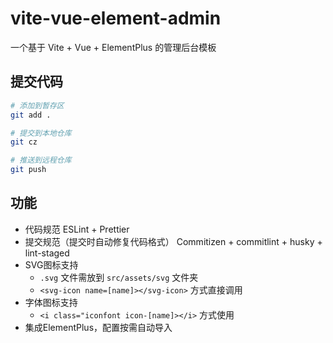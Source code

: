 # vite-vue-element-admin
一个基于 Vite + Vue + ElementPlus 的管理后台模板

## 提交代码
```bash
# 添加到暂存区
git add .

# 提交到本地仓库
git cz

# 推送到远程仓库
git push
```

## 功能
- 代码规范 ESLint + Prettier
- 提交规范（提交时自动修复代码格式） Commitizen + commitlint + husky + lint-staged
- SVG图标支持
    - `.svg` 文件需放到 `src/assets/svg` 文件夹
    - `<svg-icon name=[name]></svg-icon>` 方式直接调用
- 字体图标支持
    - `<i class="iconfont icon-[name]></i>` 方式使用
- 集成ElementPlus，配置按需自动导入